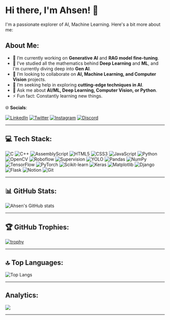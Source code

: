 # Hi there, I'm Ahsen! 👋

I'm a passionate explorer of AI, Machine Learning. Here's a bit more about me:

## About Me:

- 🔭 I’m currently working on **Generative AI** and **RAG model fine-tuning**.
- 🌱 I’ve studied all the mathematics behind **Deep Learning** and **ML**, and I'm currently diving deep into **Gen AI**.
- 👯 I’m looking to collaborate on **AI, Machine Learning, and Computer Vision** projects.
- 🤝 I’m seeking help in exploring **cutting-edge techniques in AI**.
- 💬 Ask me about **AI/ML, Deep Learning, Computer Vision, or Python**.
- ⚡ Fun fact: Constantly learning new things.  

🌐 **Socials**:

[![LinkedIn](https://img.shields.io/badge/LinkedIn-Connect-blue?style=for-the-badge&logo=linkedin)](https://www.linkedin.com/in/ahsen-tahir-224a7126b) 
[![Twitter](https://img.shields.io/badge/Twitter-Follow-blue?style=for-the-badge&logo=twitter)](https://twitter.com/@ahsen_0606)
[![Instagram](https://img.shields.io/badge/Instagram-Follow-red?style=for-the-badge&logo=instagram)](https://www.instagram.com/ahsen_tahir007)
[![Discord](https://img.shields.io/badge/Discord-Add-blueviolet?style=for-the-badge&logo=discord)](https://discordapp.com/users/1113468865087799387)

---

## 💻 Tech Stack:

<p align="left">
  <img src="https://img.shields.io/badge/C-blue?style=for-the-badge&logo=c" alt="C"/>
  <img src="https://img.shields.io/badge/C++-00599C?style=for-the-badge&logo=cplusplus" alt="C++"/>
  <img src="https://img.shields.io/badge/AssemblyScript-blue?style=for-the-badge&logo=AssemblyScript" alt="AssemblyScript"/>
  <img src="https://img.shields.io/badge/HTML5-orange?style=for-the-badge&logo=html5" alt="HTML5"/>
  <img src="https://img.shields.io/badge/CSS3-blue?style=for-the-badge&logo=css3" alt="CSS3"/>
  <img src="https://img.shields.io/badge/JavaScript-yellow?style=for-the-badge&logo=javascript" alt="JavaScript"/>
  <img src="https://img.shields.io/badge/Python-blue?style=for-the-badge&logo=python" alt="Python"/>
  <img src="https://img.shields.io/badge/OpenCV-brightgreen?style=for-the-badge&logo=opencv" alt="OpenCV"/>
  <img src="https://img.shields.io/badge/Roboflow-brightgreen?style=for-the-badge&logo=Roboflow" alt="Roboflow"/>
  <img src="https://img.shields.io/badge/Supervision-yellowgreen?style=for-the-badge&logo=Supervision" alt="Supervision"/>
  <img src="https://img.shields.io/badge/YOLO-red?style=for-the-badge&logo=YOLO" alt="YOLO"/>
  <img src="https://img.shields.io/badge/Pandas-darkblue?style=for-the-badge&logo=pandas" alt="Pandas"/>
  <img src="https://img.shields.io/badge/NumPy-lightblue?style=for-the-badge&logo=numpy" alt="NumPy"/>
  <img src="https://img.shields.io/badge/TensorFlow-orange?style=for-the-badge&logo=tensorflow" alt="TensorFlow"/>
  <img src="https://img.shields.io/badge/PyTorch-red?style=for-the-badge&logo=pytorch" alt="PyTorch"/>
  <img src="https://img.shields.io/badge/Scikit--Learn-darkblue?style=for-the-badge&logo=scikit-learn" alt="Scikit-learn"/>
  <img src="https://img.shields.io/badge/Keras-lightblue?style=for-the-badge&logo=keras" alt="Keras"/>
  <img src="https://img.shields.io/badge/Matplotlib-yellowgreen?style=for-the-badge&logo=matplotlib" alt="Matplotlib"/>
  <img src="https://img.shields.io/badge/Django-darkgreen?style=for-the-badge&logo=django" alt="Django"/>
  <img src="https://img.shields.io/badge/Flask-darkblue?style=for-the-badge&logo=flask" alt="Flask"/>
  <img src="https://img.shields.io/badge/Notion-darkblue?style=for-the-badge&logo=notion" alt="Notion"/>
  <img src="https://img.shields.io/badge/Git-red?style=for-the-badge&logo=git" alt="Git"/>
</p>

---

## 📊 GitHub Stats:

![Ahsen's GitHub stats](https://github-readme-stats.vercel.app/api?username=AhsenTahir&show_icons=true&theme=radical)

---

## 🏆 GitHub Trophies:

[![trophy](https://github-profile-trophy.vercel.app/?username=AhsenTahir&theme=radical)](https://github.com/AhsenTahir/github-profile-trophy)

---

## 🔝 Top Languages:

![Top Langs](https://github-readme-stats.vercel.app/api/top-langs/?username=AhsenTahir&layout=compact&theme=radical)

---

## Analytics:

[![](https://visitcount.itsvg.in/api?id=AhsenTahir&label=Profile%20Viewers&color=12&icon=0&pretty=true)](https://visitcount.itsvg.in)

---

